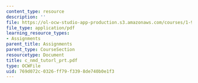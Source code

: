 ```yaml
---
content_type: resource
description: ''
file: https://ol-ocw-studio-app-production.s3.amazonaws.com/courses/1-978-from-nano-to-macro-introduction-to-atomistic-modeling-techniques-january-iap-2007/769d072c0326ff79f3398de740b0e1f3_c_nmd_tutorl_prt.pdf
file_type: application/pdf
learning_resource_types:
- Assignments
parent_title: Assignments
parent_type: CourseSection
resourcetype: Document
title: c_nmd_tutorl_prt.pdf
type: OCWFile
uid: 769d072c-0326-ff79-f339-8de740b0e1f3
---
```

